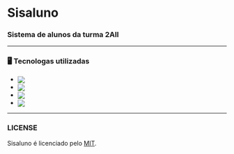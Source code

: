 # Sisaluno

### Sistema de alunos da turma 2AII

---

### 🖥️ Tecnologas utilizadas

- <img src="https://img.shields.io/badge/PHP-777BB4?style=for-the-badge&logo=php&logoColor=white" align="center">
- <img src="https://img.shields.io/badge/CSS3-1572B6?style=for-the-badge&logo=css3&logoColor=white" align="center">
- <img src="https://img.shields.io/badge/HTML5-E34F26?style=for-the-badge&logo=html5&logoColor=white" align="center">
- <img src="https://img.shields.io/badge/TypeScript-007ACC?style=for-the-badge&logo=typescript&logoColor=white" align="center">

---

### LICENSE

Sisaluno é licenciado pelo [MIT](LICENSE).
